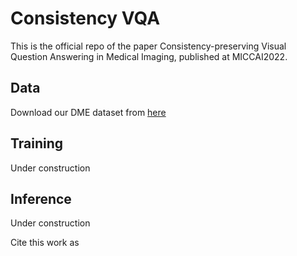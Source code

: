 # Consistency VQA
This is the official repo of the paper Consistency-preserving Visual Question Answering in Medical Imaging, published at MICCAI2022.

## Data
Download our DME dataset from [here](https://drive.google.com/file/d/1qKW6OIL2QdoJ9_xVwaDpfuVBLVnjQr-V/view?usp=sharing)

## Training
Under construction

## Inference
Under construction

Cite this work as
